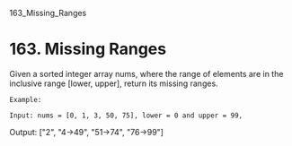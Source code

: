 163_Missing_Ranges
# 163. Missing Ranges

Given a sorted integer array nums, where the range of elements are
        in the inclusive range [lower, upper],
        return its missing ranges.

    Example:

    Input: nums = [0, 1, 3, 50, 75], lower = 0 and upper = 99,
Output: ["2", "4->49", "51->74", "76->99"]